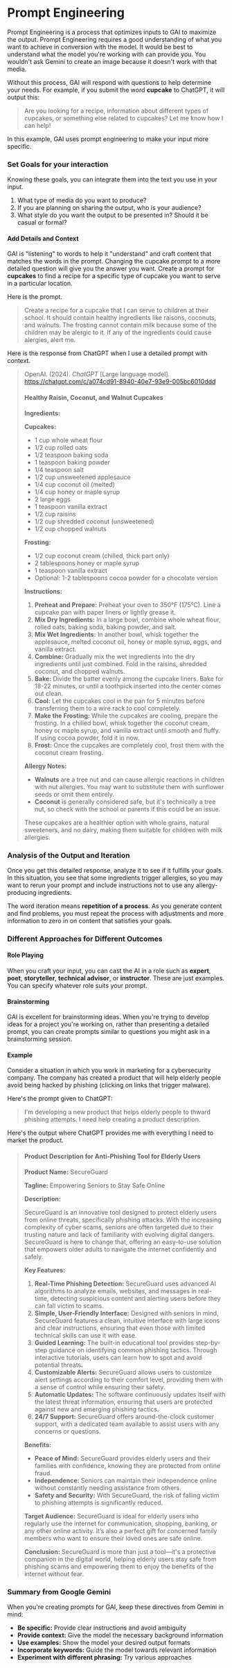 # Prompt Engineering

Prompt Engineering is a process that optimizes inputs to GAI to maximize the output. Prompt Engineering requires a good understanding of what you want to achieve in conversion with the model.  It would be best to understand what the model you're working with can provide you.  You wouldn't ask Gemini to create an image because it doesn't work with that media.  &#x20;

Without this process, GAI will respond with questions to help determine your needs.   For example, if you submit the word **cupcake** to ChatGPT, it will output this:

> Are you looking for a recipe, information about different types of cupcakes, or something else related to cupcakes? Let me know how I can help!

In this example, GAI uses prompt engineering to make your input more specific. &#x20;

### Set Goals for your interaction

Knowing these goals, you can integrate them into the text you use in your input.

1. What type of media do you want to produce?
2. If you are planning on sharing the output, who is your audience?
3. What style do you want the output to be presented in? Should it be casual or formal?

#### Add Details and Context

GAI is  "listening" to words to help it "understand" and craft content that matches the words in the prompt.   Changing the cupcake prompt to a more detailed question will give you the answer you want.  Create a prompt for **cupcakes** to find a recipe for a specific type of cupcake you want to serve in a particular location.

Here is the prompt.

> Create a recipe for a cupcake that I can serve to children at their school. It should contain healthy ingredients like raisons, coconuts, and walnuts.  The frosting cannot contain milk because some of the children may be alergic to it.  If any of the ingredients could cause alergies, alert me.

Here is the response from ChatGPT when I use a detailed prompt with context.

> OpenAI. (2024). _ChatGPT_ \[Large language model]. https://chatgpt.com/c/a074cd91-8940-40e7-93e9-005bc6010ddd
>
> #### Healthy Raisin, Coconut, and Walnut Cupcakes
>
> **Ingredients:**
>
> **Cupcakes:**
>
> * 1 cup whole wheat flour
> * 1/2 cup rolled oats
> * 1/2 teaspoon baking soda
> * 1 teaspoon baking powder
> * 1/4 teaspoon salt
> * 1/2 cup unsweetened applesauce
> * 1/4 cup coconut oil (melted)
> * 1/4 cup honey or maple syrup
> * 2 large eggs
> * 1 teaspoon vanilla extract
> * 1/2 cup raisins
> * 1/2 cup shredded coconut (unsweetened)
> * 1/2 cup chopped walnuts
>
> **Frosting:**
>
> * 1/2 cup coconut cream (chilled, thick part only)
> * 2 tablespoons honey or maple syrup
> * 1 teaspoon vanilla extract
> * Optional: 1-2 tablespoons cocoa powder for a chocolate version
>
> **Instructions:**
>
> 1. **Preheat and Prepare:** Preheat your oven to 350°F (175°C). Line a cupcake pan with paper liners or lightly grease it.
> 2. **Mix Dry Ingredients:** In a large bowl, combine whole wheat flour, rolled oats, baking soda, baking powder, and salt.
> 3. **Mix Wet Ingredients:** In another bowl, whisk together the applesauce, melted coconut oil, honey or maple syrup, eggs, and vanilla extract.
> 4. **Combine:** Gradually mix the wet ingredients into the dry ingredients until just combined. Fold in the raisins, shredded coconut, and chopped walnuts.
> 5. **Bake:** Divide the batter evenly among the cupcake liners. Bake for 18-22 minutes, or until a toothpick inserted into the center comes out clean.
> 6. **Cool:** Let the cupcakes cool in the pan for 5 minutes before transferring them to a wire rack to cool completely.
> 7. **Make the Frosting:** While the cupcakes are cooling, prepare the frosting. In a chilled bowl, whisk together the coconut cream, honey or maple syrup, and vanilla extract until smooth and fluffy. If using cocoa powder, fold it in now.
> 8. **Frost:** Once the cupcakes are completely cool, frost them with the coconut cream frosting.
>
> **Allergy Notes:**
>
> * **Walnuts** are a tree nut and can cause allergic reactions in children with nut allergies. You may want to substitute them with sunflower seeds or omit them entirely.
> * **Coconut** is generally considered safe, but it's technically a tree nut, so check with the school or parents if this could be an issue.
>
> These cupcakes are a healthier option with whole grains, natural sweeteners, and no dairy, making them suitable for children with milk allergies.

### Analysis of the Output and Iteration

Once you get this detailed response, analyze it to see if it fulfills your goals.  In this situation, you see that some ingredients trigger allergies, so you may want to rerun your prompt and include instructions not to use any allergy-producing ingredients. &#x20;

The word iteration means **repetition of a process**.   As you generate content and find problems, you must repeat the process with adjustments and more information to zero in on content that satisfies your goals.

### Different Approaches for Different Outcomes

#### Role Playing

When you craft your input, you can cast the AI in a role such as **expert**, **poet**, **storyteller**, **technical advisor**, or **instructor**.   These are just examples.  You can specify whatever role suits your prompt. &#x20;

#### Brainstorming

GAI is excellent for brainstorming ideas.  When you're trying to develop ideas for a project you're working on, rather than presenting a detailed prompt, you can create prompts similar to questions you might ask in a brainstorming session.

#### Example

Consider a situation in which you work in marketing for a cybersecurity company. The company has created a product that will help elderly people avoid being hacked by phishing (clicking on links that trigger malware).&#x20;

Here's the prompt given to ChatGPT:

> I'm developing a new product that helps elderly people to thward phishing attempts. I need help creating a product description.

Here's the output where ChatGPT provides me with everything I need to market the product.

> #### Product Description for Anti-Phishing Tool for Elderly Users
>
> **Product Name:** SecureGuard
>
> **Tagline:** Empowering Seniors to Stay Safe Online
>
> **Description:**
>
> SecureGuard is an innovative tool designed to protect elderly users from online threats, specifically phishing attacks. With the increasing complexity of cyber scams, seniors are often targeted due to their trusting nature and lack of familiarity with evolving digital dangers. SecureGuard is here to change that, offering an easy-to-use solution that empowers older adults to navigate the internet confidently and safely.
>
> **Key Features:**
>
> 1. **Real-Time Phishing Detection:** SecureGuard uses advanced AI algorithms to analyze emails, websites, and messages in real-time, detecting suspicious content and alerting users before they can fall victim to scams.
> 2. **Simple, User-Friendly Interface:** Designed with seniors in mind, SecureGuard features a clean, intuitive interface with large icons and clear instructions, ensuring that even those with limited technical skills can use it with ease.
> 3. **Guided Learning:** The built-in educational tool provides step-by-step guidance on identifying common phishing tactics. Through interactive tutorials, users can learn how to spot and avoid potential threats.
> 4. **Customizable Alerts:** SecureGuard allows users to customize alert settings according to their comfort level, providing them with a sense of control while ensuring their safety.
> 5. **Automatic Updates:** The software continuously updates itself with the latest threat information, ensuring that users are protected against new and emerging phishing tactics.
> 6. **24/7 Support:** SecureGuard offers around-the-clock customer support, with a dedicated team available to assist users with any concerns or questions.
>
> **Benefits:**
>
> * **Peace of Mind:** SecureGuard provides elderly users and their families with confidence, knowing they are protected from online fraud.
> * **Independence:** Seniors can maintain their independence online without constantly needing assistance from others.
> * **Safety and Security:** With SecureGuard, the risk of falling victim to phishing attempts is significantly reduced.
>
> **Target Audience:** SecureGuard is ideal for elderly users who regularly use the internet for communication, shopping, banking, or any other online activity. It’s also a perfect gift for concerned family members who want to ensure their loved ones are safe online.
>
> **Conclusion:** SecureGuard is more than just a tool—it's a protective companion in the digital world, helping elderly users stay safe from phishing scams and empowering them to enjoy the benefits of the internet without fear.

### Summary from Google Gemini

When you're creating prompts for GAI, keep these directives from Gemini in mind:

* **Be specific:** Provide clear instructions and avoid ambiguity
* **Provide context:** Give the model the necessary background information
* **Use examples:** Show the model your desired output formats
* **Incorporate keywords:** Guide the model towards relevant information
* **Experiment with different phrasing:** Try various approaches
